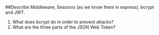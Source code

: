 <!-- Answers to the Short Answer Essay Questions go here -->

##Describe Middleware, Sessions (as we know them in express), bcrypt and JWT.

1.  What does bcrypt do in order to prevent attacks?
1.  What are the three parts of the JSON Web Token?

